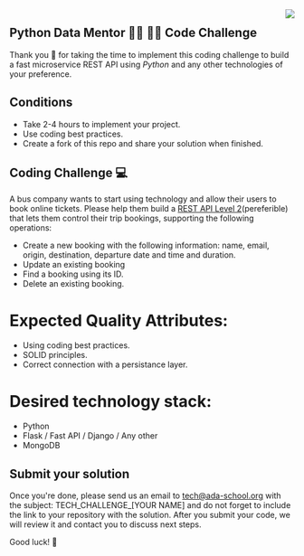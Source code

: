 <img align="right" src="https://github.com/ada-school/module-template/blob/main/ada.png">


## Python Data Mentor 👩‍💻 👨‍💻 Code Challenge

Thank you 🙏 for taking the time to implement this coding challenge to build a fast microservice REST API using *Python* and any other technologies of your preference.

## Conditions

* Take 2-4 hours to implement your project.
* Use coding best practices.
* Create a fork of this repo and share your solution when finished.


## Coding Challenge  💻 

A bus company wants to start using technology and allow their users to book online tickets. Please help them build a [REST API Level 2](https://martinfowler.com/articles/richardsonMaturityModel.html#level2)(pereferible) that lets them control their trip bookings, supporting the following operations:
* Create a new booking with the following information: name, email, origin, destination, departure date and time and duration.
* Update an existing booking
* Find a booking using its ID.
* Delete an existing booking.

# Expected Quality Attributes:
* Using coding best practices.
* SOLID principles.
* Correct connection with a persistance layer.

# Desired technology stack:
* Python 
* Flask / Fast API / Django / Any other
* MongoDB

## Submit your solution

Once you're done, please send us an email to [tech@ada-school.org](mailto:tech@ada-school.org) with the subject: TECH_CHALLENGE_[YOUR NAME] and do not forget to include the link to your repository with the solution. After you submit your code, we will review it and contact you to discuss next steps. 

Good luck! 💪
